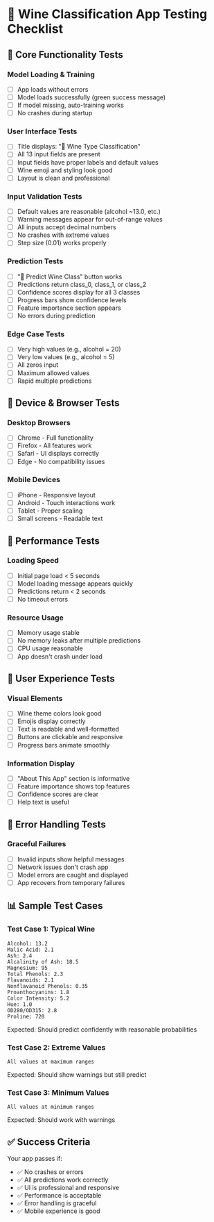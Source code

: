 # 🍷 Wine Classification App Testing Checklist

## 🎯 Core Functionality Tests

### **Model Loading & Training**
- [ ] App loads without errors
- [ ] Model loads successfully (green success message)
- [ ] If model missing, auto-training works
- [ ] No crashes during startup

### **User Interface Tests**
- [ ] Title displays: "🍷 Wine Type Classification"
- [ ] All 13 input fields are present
- [ ] Input fields have proper labels and default values
- [ ] Wine emoji and styling look good
- [ ] Layout is clean and professional

### **Input Validation Tests**
- [ ] Default values are reasonable (alcohol ~13.0, etc.)
- [ ] Warning messages appear for out-of-range values
- [ ] All inputs accept decimal numbers
- [ ] No crashes with extreme values
- [ ] Step size (0.01) works properly

### **Prediction Tests**
- [ ] "🍇 Predict Wine Class" button works
- [ ] Predictions return class_0, class_1, or class_2
- [ ] Confidence scores display for all 3 classes
- [ ] Progress bars show confidence levels
- [ ] Feature importance section appears
- [ ] No errors during prediction

### **Edge Case Tests**
- [ ] Very high values (e.g., alcohol = 20)
- [ ] Very low values (e.g., alcohol = 5)
- [ ] All zeros input
- [ ] Maximum allowed values
- [ ] Rapid multiple predictions

## 📱 Device & Browser Tests

### **Desktop Browsers**
- [ ] Chrome - Full functionality
- [ ] Firefox - All features work
- [ ] Safari - UI displays correctly
- [ ] Edge - No compatibility issues

### **Mobile Devices**
- [ ] iPhone - Responsive layout
- [ ] Android - Touch interactions work
- [ ] Tablet - Proper scaling
- [ ] Small screens - Readable text

## 🚀 Performance Tests

### **Loading Speed**
- [ ] Initial page load < 5 seconds
- [ ] Model loading message appears quickly
- [ ] Predictions return < 2 seconds
- [ ] No timeout errors

### **Resource Usage**
- [ ] Memory usage stable
- [ ] No memory leaks after multiple predictions
- [ ] CPU usage reasonable
- [ ] App doesn't crash under load

## 🎨 User Experience Tests

### **Visual Elements**
- [ ] Wine theme colors look good
- [ ] Emojis display correctly
- [ ] Text is readable and well-formatted
- [ ] Buttons are clickable and responsive
- [ ] Progress bars animate smoothly

### **Information Display**
- [ ] "About This App" section is informative
- [ ] Feature importance shows top features
- [ ] Confidence scores are clear
- [ ] Help text is useful

## 🔧 Error Handling Tests

### **Graceful Failures**
- [ ] Invalid inputs show helpful messages
- [ ] Network issues don't crash app
- [ ] Model errors are caught and displayed
- [ ] App recovers from temporary failures

## 📊 Sample Test Cases

### **Test Case 1: Typical Wine**
```
Alcohol: 13.2
Malic Acid: 2.1
Ash: 2.4
Alcalinity of Ash: 18.5
Magnesium: 95
Total Phenols: 2.3
Flavanoids: 2.1
Nonflavanoid Phenols: 0.35
Proanthocyanins: 1.8
Color Intensity: 5.2
Hue: 1.0
OD280/OD315: 2.8
Proline: 720
```
Expected: Should predict confidently with reasonable probabilities

### **Test Case 2: Extreme Values**
```
All values at maximum ranges
```
Expected: Should show warnings but still predict

### **Test Case 3: Minimum Values**
```
All values at minimum ranges
```
Expected: Should work with warnings

## ✅ Success Criteria

Your app passes if:
- ✅ No crashes or errors
- ✅ All predictions work correctly
- ✅ UI is professional and responsive
- ✅ Performance is acceptable
- ✅ Error handling is graceful
- ✅ Mobile experience is good